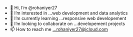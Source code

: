 - 👋 Hi, I’m @rohaniyer27
- 👀 I’m interested in ...web development and data analytics
- 🌱 I’m currently learning ...responsive web developement
- 💞️ I’m looking to collaborate on ...developement projects
- 📫 How to reach me ...rohaniyer27@icloud.com

<!---
rohaniyer27/rohaniyer27 is a ✨ special ✨ repository because its `README.md` (this file) appears on your GitHub profile.
You can click the Preview link to take a look at your changes.
--->




